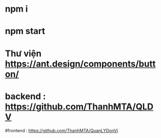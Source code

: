 # npm i 
# npm start 
# Thư viện https://ant.design/components/button/
# backend : https://github.com/ThanhMTA/QLDV
#frontend : https://github.com/ThanhMTA/QuanLYDonVi